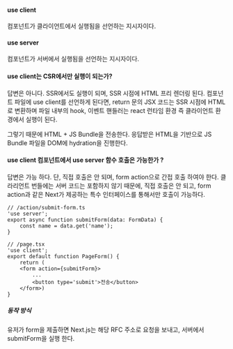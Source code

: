 #### use client
컴포넌트가 클라이언트에서 실행됨을 선언하는 지시자이다.
#### use server
 컴포넌트가 서버에서 실행됨을 선언하는 지시자이다.
#### use client는 CSR에서만 실행이 되는가?
답변은 아니다. SSR에서도 실행이 되며, SSR 시점에 HTML 프리 렌더링 된다.
컴포넌트 파일에 use client를 선언하게 된다면, return 문의 JSX 코드는 SSR 시점에 HTML로 변환하며
파일 내부의 hook, 이벤트 핸들러는 react 런타임 환경 즉 클라이언트 환경에서 실행이 된다.

그렇기 때문에 HTML + JS Bundle을 전송한다.
응답받은 HTML을 기반으로 JS Bundle 파일을 DOM에 hydration을 진행한다.
#### use client 컴포넌트에서 use server 함수 호출은 가능한가 ?
답변은 가능 하다. 단, 직접 호출은 안 되며, form action으로 간접 호출 하여야 한다.
클라리언트 번들에는 서버 코드는 포함하지 않기 때문에, 직접 호출은 안 되고, form action과 같은 Next가 제공하는 특수 인터페이스를 통해서만 호출이 가능하다.

``` tsx
// /action/submit-form.ts
'use server';
export async function submitForm(data: FormData) {
	const name = data.get('name');
}

// /page.tsx
'use client';
export default function PageForm() {
	return (
	<form action={submitForm}>
		...
		<button type='submit'>전송</button>
	</form>)
}

```
##### 동작 방식
유저가 form을 제출하면 Next.js는 해당 RFC 주소로 요청을 보내고, 서버에서 submitForm을 실행 한다.

